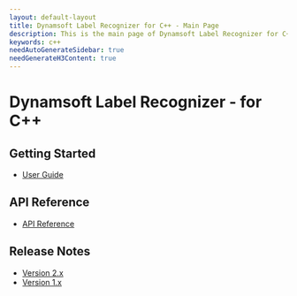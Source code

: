```yaml
---
layout: default-layout
title: Dynamsoft Label Recognizer for C++ - Main Page
description: This is the main page of Dynamsoft Label Recognizer for C++ Language.
keywords: c++
needAutoGenerateSidebar: true
needGenerateH3Content: true
---
```


# Dynamsoft Label Recognizer - for C++

## Getting Started

- [User Guide](cpp-user-guide.md)

## API Reference

- [API Reference](api-reference/cpp-index.md)

## Release Notes

- [Version 2.x](release-notes/c-cpp-2.md)
- [Version 1.x](release-notes/c-cpp-1.md)
